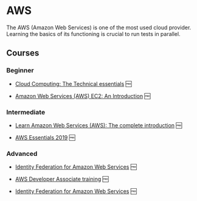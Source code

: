 # AWS

The AWS (Amazon Web Services) is one of the most used cloud provider. Learning the basics of its functioning is crucial to run tests in parallel.

## Courses

### Beginner

- [Cloud Computing: The Technical essentials](https://www.udemy.com/course/cloud-computing-the-technical-essentials/) 🆓

- [Amazon Web Services (AWS) EC2: An Introduction](https://www.udemy.com/course/amazon-web-services-aws-ec2-an-introduction/) 🆓

### Intermediate

- [Learn Amazon Web Services (AWS): The complete introduction](https://www.udemy.com/course/learn-amazon-web-services-the-complete-introduction/) 🆓

- [AWS Essentials 2019](https://www.udemy.com/course/linux-academy-aws-essentials-2019/) 🆓

### Advanced

- [Identity Federation for Amazon Web Services](https://www.udemy.com/course/identity-federation-for-amazon-web-services/) 🆓

- [AWS Developer Associate training](https://www.udemy.com/course/aws-developer-associate-training/) 🆓
- [Identity Federation for Amazon Web Services](https://www.udemy.com/course/identity-federation-for-amazon-web-services/) 🆓
